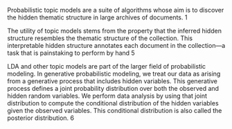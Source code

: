 Probabilistic topic models are a suite of algorithms whose aim is to discover the hidden thematic structure in large archives of documents. 1

The utility of topic models stems from the property that the inferred hidden structure resembles the thematic structure of the collection. This interpretable hidden structure annotates each document in the collection—a task that is painstaking to perform by hand 5

LDA and other topic models are part of the larger field of probabilistic modeling. In generative probabilistic modeling, we treat our data as arising from a generative process that includes hidden variables. This generative process defines a joint probability distribution over both the observed and hidden random variables. We perform data analysis by using that joint distribution to compute the conditional distribution of the hidden variables given the observed variables. This conditional distribution is also called the posterior distribution. 6
